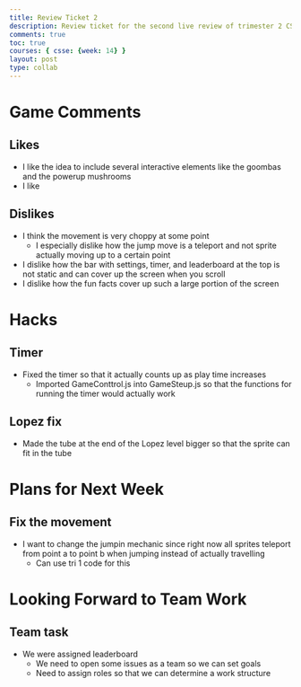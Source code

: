 ```yaml
---
title: Review Ticket 2
description: Review ticket for the second live review of trimester 2 CSSE
comments: true
toc: true
courses: { csse: {week: 14} }
layout: post
type: collab
---
```


# Game Comments

## Likes
- I like the idea to include several interactive elements like the goombas and the powerup mushrooms
- I like

## Dislikes
- I think the movement is very choppy at some point
    - I especially dislike how the jump move is a teleport and not sprite actually moving up to a certain point
- I dislike how the bar with settings, timer, and leaderboard at the top is not static and can cover up the screen when you scroll
- I dislike how the fun facts cover up such a large portion of the screen

# Hacks

## Timer
- Fixed the timer so that it actually counts up as play time increases
    - Imported GameConttrol.js into GameSteup.js so that the functions for running the timer would actually work

## Lopez fix
- Made the tube at the end of the Lopez level bigger so that the sprite can fit in the tube

# Plans for Next Week

## Fix the movement
- I want to change the jumpin mechanic since right now all sprites teleport from point a to point b when jumping instead of actually travelling
    - Can use tri 1 code for this

# Looking Forward to Team Work

## Team task
- We were assigned leaderboard
    - We need to open some issues as a team so we can set goals
    - Need to assign roles so that we can determine a work structure